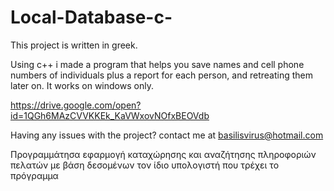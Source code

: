 # Local-Database-c-
This project is written in greek.

Using c++ i made a program that helps you save names and cell phone numbers of individuals plus a report for each person, and retreating them later on. It works on windows only.

https://drive.google.com/open?id=1QGh6MAzCVVKKEk_KaVWxovNOfxBEOVdb

Having any issues with the project? contact me at basilisvirus@hotmail.com

Προγραμμάτησα εφαρμογή καταχώρησης και αναζήτησης πληροφοριών πελατών με βάση δεσομένων τον ίδιο υπολογιστή που τρέχει το πρόγραμμα
